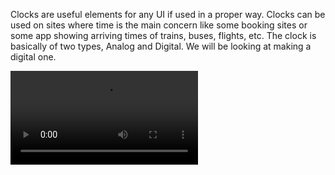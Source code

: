 Clocks are useful elements for any UI if used in a proper way. Clocks can be used on sites where time is the main concern like some booking sites or some app showing arriving times of trains, buses, flights, etc. The clock is basically of two types, Analog and Digital. We will be looking at making a digital one. 

<video src = "https://github.com/Subhashnee15/clock/assets/126400709/a8c10d29-4ecd-4da5-a9c6-c15cd5f39760" ></video>

